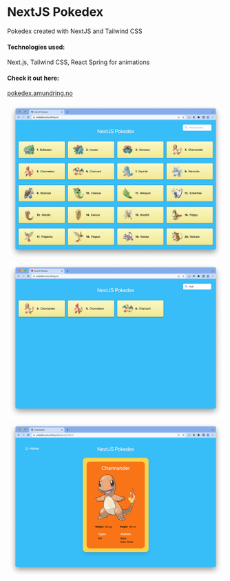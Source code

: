 # NextJS Pokedex

Pokedex created with NextJS and Tailwind CSS

#### Technologies used:
Next.js, Tailwind CSS, React Spring for animations

#### Check it out here:  
[pokedex.amundring.no](https://pokedex.amundring.no)


![Main view](/screenshot1.png "Index page")
![Main view](/screenshot2.png "Filtered view")
![Main view](/screenshot3.png "Pokemon page")
